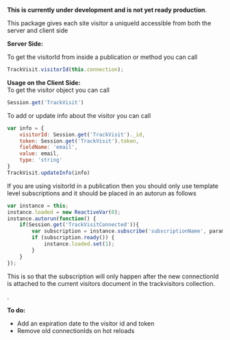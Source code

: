 <b>This is currently under development and is not yet ready production</b>.

This package gives each site visitor a uniqueId accessible from both the server and client side

<b>Server Side:</b><br/>
 
To get the visitorId from inside a publication or method you can call
```javascript
TrackVisit.visitorId(this.connection);
```


<b>Usage on the Client Side:</b><br/>
To get the visitor object you can call
```javascript
Session.get('TrackVisit')
```

To add or update info about the visitor you can call
```javascript
var info = {
	visitorId: Session.get('TrackVisit')._id, 
	token: Session.get('TrackVisit').token, 
	fieldName: 'email', 
	value: email, 
	type: 'string'
}
TrackVisit.updateInfo(info)
```

If you are using visitorId in a publication then you should only use template level subscriptions and it should be placed in an autorun as follows

```javascript
var instance = this;
instance.loaded = new ReactiveVar(0);
instance.autorun(function() {
	if(Session.get('TrackVisitConnected')){
		var subscription = instance.subscribe('subscriptionName', params);
		if (subscription.ready()) {
			instance.loaded.set(1);
		}
	}
});
```
This is so that the subscription will only happen after the new connectionId is attached to the current visitors document in the trackvisitors collection.

.<br/>




<b>To do:</b><br/>
- Add an expiration date to the visitor id and token
- Remove old connectionIds on hot reloads